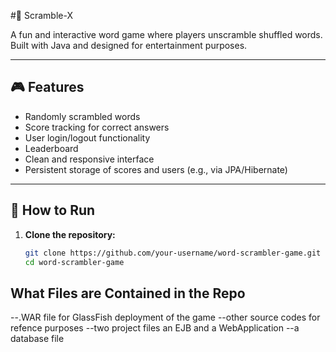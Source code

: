 #🧩 Scramble-X

A fun and interactive word game where players unscramble shuffled words. Built with Java and designed for entertainment purposes.

---

## 🎮 Features

   - Randomly scrambled words
   - Score tracking for correct answers
   - User login/logout functionality
   - Leaderboard
   - Clean and responsive interface
   - Persistent storage of scores and users (e.g., via JPA/Hibernate)

---

## 🚀 How to Run

1. **Clone the repository:**
   ```bash
   git clone https://github.com/your-username/word-scrambler-game.git
   cd word-scrambler-game

## What Files are Contained in the Repo

   --.WAR file for GlassFish deployment of the game
   --other source codes for refence purposes
   --two project files an EJB and a WebApplication
   --a database file
